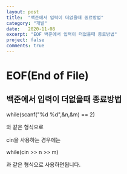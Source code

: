 ```yaml
---
layout: post
title:  "백준에서 입력이 더없을때 종료방법"
category: "개발"
date:   2020-11-08
excerpt: "EOF 백준에서 입력이 더없을때 종료방법"
project: false
comments: true
---
```

EOF(End of File)
=====

백준에서 입력이 더없을때 종료방법
------------------------------------

while(scanf("%d %d",&n,&m) == 2)

와 같은 형식으로

cin을 사용하는 경우에는

while(cin >> n >> m)

과 같은 형식으로 사용하면됩니다.
